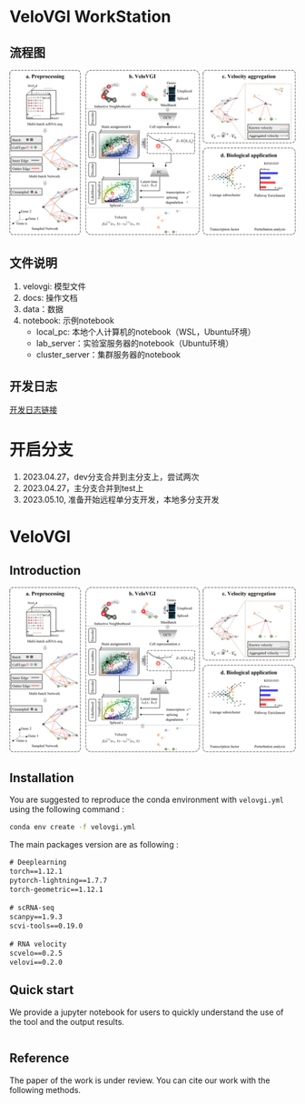# VeloVGI WorkStation

## 流程图

![](img/pipeline.png)

## 文件说明

1. velovgi: 模型文件
2. docs: 操作文档
3. data：数据
4. notebook: 示例notebook
    - local_pc: 本地个人计算机的notebook（WSL，Ubuntu环境）
    - lab_server：实验室服务器的notebook（Ubuntu环境）
    - cluster_server：集群服务器的notebook

## 开发日志

[开发日志链接][dev_log_index]

[dev_log_index]: ./docs/dev_log/index.md

# 开启分支
1. 2023.04.27，dev分支合并到主分支上，尝试两次
2. 2023.04.27，主分支合并到test上
3. 2023.05.10, 准备开始远程单分支开发，本地多分支开发


# VeloVGI

## Introduction

![](/img/pipeline.png)

## Installation
You are suggested to reproduce the conda environment with `velovgi.yml` using the following command :
```bash
conda env create -f velovgi.yml 
```
The main packages version are as following :
```
# Deeplearning 
torch==1.12.1
pytorch-lightning==1.7.7
torch-geometric==1.12.1

# scRNA-seq 
scanpy==1.9.3
scvi-tools==0.19.0

# RNA velocity 
scvelo==0.2.5
velovi==0.2.0
```

## Quick start

We provide a jupyter notebook for users to quickly understand the use of the tool and the output results.
```
```

## Reference

The paper of the work is under review. You can cite our work with the following methods.
```
```
